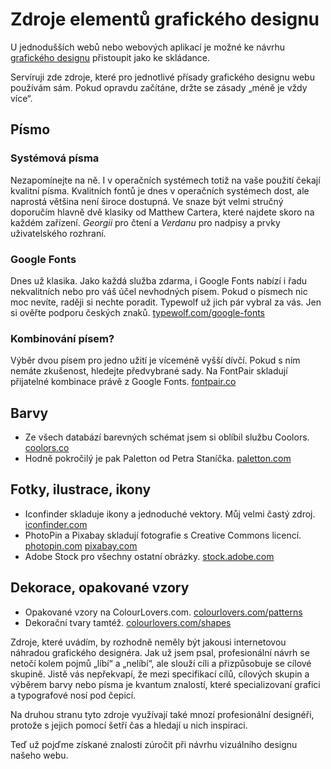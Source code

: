 # Zdroje elementů grafického designu 

U jednodušších webů nebo webových aplikací je možné ke návrhu [grafického designu](graficky-design.md) přistoupit jako ke skládance. 

Servíruji zde zdroje, které pro jednotlivé přísady grafického designu webu používám sám. Pokud opravdu začítáne, držte se zásady „méně je vždy více“.


## Písmo

### Systémová písma

Nezapomínejte na ně. I v operačních systémech totiž na vaše použití čekají kvalitní písma. Kvalitních fontů je dnes v operačních systémech dost, ale naprostá většina není široce dostupná. Ve snaze být velmi stručný doporučím hlavně dvě klasiky od Matthew Cartera, které najdete skoro na každém zařízení. *Georgii* pro čtení a *Verdanu* pro nadpisy a prvky uživatelského rozhraní. 

### Google Fonts

Dnes už klasika. Jako každá služba zdarma, i Google Fonts nabízí i řadu nekvalitních nebo pro váš účel nevhodných písem. Pokud o písmech nic moc nevíte, raději si nechte poradit. Typewolf už jich pár vybral za vás. Jen si ověřte podporu českých znaků. [typewolf.com/google-fonts](https://www.typewolf.com/google-fonts)

### Kombinování písem?

Výběr dvou písem pro jedno užití je víceméně vyšší dívčí. Pokud s ním nemáte zkušenost, hledejte předvybrané sady. Na FontPair skladují přijatelné kombinace právě z Google Fonts. [fontpair.co](http://fontpair.co/)


## Barvy

* Ze všech databází barevných schémat jsem si oblíbil službu Coolors. [coolors.co](https://coolors.co/)
* Hodně pokročilý je pak Paletton od Petra Staníčka. [paletton.com](http://paletton.com/)


## Fotky, ilustrace, ikony

* Iconfinder skladuje ikony a jednoduché vektory. Můj velmi častý zdroj. [iconfinder.com](https://www.iconfinder.com/)
* PhotoPin a Pixabay skladují fotografie s Creative Commons licencí.
[photopin.com](http://photopin.com/free-photos/) [pixabay.com](https://pixabay.com/cs/)
* Adobe Stock pro všechny ostatní obrázky. [stock.adobe.com](https://stock.adobe.com/cz/)



## Dekorace, opakované vzory

* Opakované vzory na ColourLovers.com. [colourlovers.com/patterns](http://www.colourlovers.com/patterns)
* Dekorační tvary tamtéž. [colourlovers.com/shapes](http://www.colourlovers.com/shapes)


Zdroje, které uvádím, by rozhodně neměly být jakousi internetovou náhradou grafického designéra. Jak už jsem psal, profesionální návrh se netočí kolem pojmů „líbí“ a „nelíbí“, ale slouží cíli a přizpůsobuje se cílové skupině. Jistě vás nepřekvapí, že mezi specifikací cílů, cílových skupin a výběrem barvy nebo písma je kvantum znalostí, které specializovaní grafici a typografové nosí pod čepicí.

Na druhou stranu tyto zdroje využívají také mnozí profesionální designéři, protože s jejich pomocí šetří čas a hledají u nich inspiraci.

Teď už pojďme získané znalosti zúročit při návrhu vizuálního designu našeho webu.
